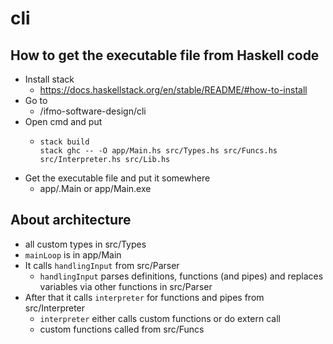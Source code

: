 # cli

## How to get the executable file from Haskell code
 - Install stack
   - https://docs.haskellstack.org/en/stable/README/#how-to-install
 - Go to
   - /ifmo-software-design/cli
 - Open cmd and put
   - ```
     stack build
     stack ghc -- -O app/Main.hs src/Types.hs src/Funcs.hs src/Interpreter.hs src/Lib.hs 
     ```
 - Get the executable file and put it somewhere
   - app/.Main or app/Main.exe

## About architecture
 - all custom types in src/Types
 - `mainLoop` is in app/Main
 - It calls `handlingInput` from src/Parser
   - `handlingInput` parses definitions, functions (and pipes) and replaces variables via other functions in src/Parser
 - After that it calls `interpreter` for functions and pipes from src/Interpreter
   - `interpreter` either calls custom functions or do extern call
   - custom functions called from src/Funcs

